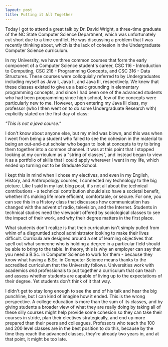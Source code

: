 ```yaml
---
layout: post
title: Putting it All Together
---
```


Today I got to attend a great talk by Dr. David Wright, a three-time graduate of the NC State Computer Science Department, which was unfortunately cut short due to a time conflict. He was discussing a problem that I was recently thinking about, which is the lack of cohesion in the Undergraduate Computer Science curriculum.

In my University, we have three common courses that form the early component of a Computer Science student's career, CSC 116 - Introduction to Computing, CSC 216 - Programming Concepts, and CSC 316 - Data Structures. These courses were colloquially referred to by Undergraduates including myself as Java I, Java II, and Java III, respectively. We knew that these classes existed to give us a basic grounding in elementary programming concepts, and since I had been one of the advanced students who had been programming since high school, few of the concepts were particularly new to me. However, upon entering my Java III class, my professor (who I then went on to do some Undergraduate Research with) explicitly stated on the first day of class:

*"This is not a java course."*

I don't know about anyone else, but my mind was blown, and this was when I went from being a student who failed to see the cohesion in the material to being an out-and-out scholar who began to look at concepts to try to bring them together into a common channel. It was at this point that I stopped looking at my curriculum as a "string of classes", and instead began to view it as a portfolio of skills that I could apply wherever I went in my life, which ended up turning out to be Graduate School.

I kept this in mind when I chose my electives, and even in my English, History, and Anthropology courses, I connected my technology to the big picture. Like I said in my last blog post, it's not all about the technical contributions - a technical contribution should also have a societal benefit, whether it's making life more efficient, comfortable, or secure. For one, you can see this in a History class that discusses how communication has changed with the advent of radio, television, and the Internet. Students in technical studies need the viewpoint offered by sociological classes to see the impact of their work, and why their degree matters in the first place.

What students don't realize is that their curriculum isn't simply pulled from whim of a disgruntled school administrator looking to make their lives difficult. Curricula are designed around a set of learning objectives that spell out what someone who is holding a degree in a particular field should be able to bring to the table. In theory, this is why an employer can say that you need a B.Sc. in Computer Science to work for them - because they know what having a B.Sc. in Computer Science means thanks to the accredited curriculum that the University follows. Universities work with academics <em>and</em> professionals to put together a curriculum that can teach and assess whether students are capable of living up to the expectations of their degree. Yet students don't think of it that way.

I didn't get to stay long enough to see the end of his talk and hear the big punchline, but I can kind of imagine how it ended. This is the wrong perspective. A college education is more than the sum of its classes, and by giving students a broader view of what they are really doing by taking all of these silly courses might help provide some cohesion so they can take their courses in stride, plan their electives strategically, and end up more prepared than their peers and colleagues. Professors who teach the 100 and 200 level classes are in the best position to do this, because by the time they reach the advanced classes, they're already two years in, and at that point, it might be too late.

